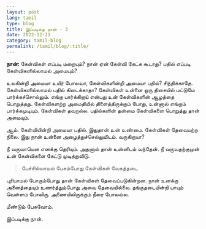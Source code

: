 ```yaml
---
layout: post
lang: tamil
type: blog
title: இப்படிக்கு நான் - 3
date: 2022-12-21
category: tamil-blog
permalink: /tamil/blog/:title/
---
```


**நான்:** கேள்விகள் எப்படி மறையும்? நான் ஏன் கேள்வி கேட்க கூடாது? பதில் எப்படி கேள்விகளில்லாமல் அமையும்?

உலகின்றி அமையா உயிர் போலவா, கேள்விகளின்றி அமையா பதில்? சிந்திக்காதே. கேள்விகளில்லாமல் பதில் கிடைக்காதா? கேள்விகள் உன்னை ஒரு திசையில் மட்டுமே பார்க்கச்சொல்லும். எங்கு பார்க்கிறாய் என்பது உன் கேள்விகளின் ஆழத்தை பொறுத்தது. கேள்விகளற்ற அமைதியில் திளைத்திருக்கும் போது, உன்னால் எங்கும் பார்க்கமுடியும். கேள்விகள் தவறல்ல. பதில்களின் தன்மை கேள்விகளை பொறுத்து தான் அமையும்.

ஆம். கேள்வியின்றி அமையா பதில். இதுதான் உன் உண்மை. கேள்விகள் தேவையற்ற நிலை. இது நான் உன்னை அழைத்துச்செல்லுமிடம். வருகிறாயா?

நீ வருவாயென எனக்கு தெரியும். அதனால் தான் உன்னிடம் வந்தேன். நீ வருவதற்குமுன் உன் கேள்விகளை கேட்டு முடித்துவிடு.

> பேச்சில்லாமல் பேசும்போது கேள்விகள் வேகத்தடை

புரியாமல் போகும்போது தான் கேள்விகள் தேவைப்படுகின்றன. நான் உனக்கு அனைத்தையும் உணர்த்தும்போது அவை தேவையில்லை. தங்குதடையின்றி பாயும் வெள்ளம் போலிரு. அணையிலிருக்கும் நீரை போலல்ல.

மீண்டும் பேசுவோம்.

இப்படிக்கு நான்.

